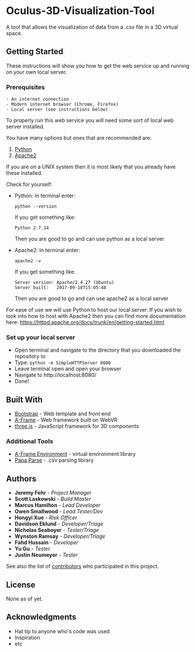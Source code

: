 # Oculus-3D-Visualization-Tool
A tool that allows the visualization  of data from a .csv file in a 3D virtual space.

## Getting Started

These instructions will show you how to get the web service up and running on your own local server.

### Prerequisites

```
- An internet connection
- Modern internet browser (Chrome, Firefox)
- Local server (see instructions below)
```
To properly run this web service you will need some sort of local web server installed.

You have many options but ones that are recommended are:
  1) [Python](https://www.python.org/)
  2) [Apache2](https://httpd.apache.org/) 

If you are on a UNIX system then it is most likely that you already have these installed.

Check for yourself:

- Python:
  In terminal enter:
    ```
    python --version
    ```
   If you get something like:
    ```
    Python 2.7.14
    ```
   Then you are good to go and can use python as a local server

- Apache2:
  In terminal enter:
    ```
    apache2 -v
    ```
   If you get something like:
    ```
    Server version: Apache/2.4.27 (Ubuntu)
    Server built:   2017-09-18T15:05:48
    ```
   Then you are good to go and can use apache2 as a local server

For ease of use we will use Python to host our local server. If you wish to look into how to host with Apache2 then you can
find more documentation here: https://httpd.apache.org/docs/trunk/en/getting-started.html


### Set up your local server

- Open terminal and navigate to the directory that you downloaded the repository to
- Type:     ```
           python -m SimpleHTTPServer 8080
           ```
- Leave terminal open and open your browser
- Navigate to http://localhost:8080/
- Done!


## Built With

* [Bootstrap](https://getbootstrap.com/) - Web template and front end
* [A-Frame](https://aframe.io/) - Web framework built on WebVR
* [three.js](https://threejs.org/) - JavaScript framework for 3D components

### Additional Tools

* [A-Frame Environment](https://github.com/feiss/aframe-environment-component/) - virtual environment library
* [Papa Parse](http://papaparse.com/) - .csv parsing library


## Authors

* **Jeremy Fehr** - *Project Manager* 
* **Scott Laskowski** - *Build Master*
* **Marcus Hamilton** - *Lead Developer*
* **Owen Smallwood** - *Lead Tester/Dev*
* **Hongyi Xue** - *Risk Officer* 
* **Davidson Eklund** - *Developer/Triage* 
* **Nicholas Seaboyer** - *Tester/Triage* 
* **Wynston Ramsay** - *Developer/Triage*
* **Fahd Hussain** - *Developer*  
* **Yu Gu** - *Tester* 
* **Justin Neumeyer** - *Tester*   


See also the list of [contributors](https://github.com/mah985/Oculus-3D-Visualization-Tool/graphs/contributors) who participated in this project.

## License

None as of yet.

## Acknowledgments

* Hat tip to anyone who's code was used
* Inspiration
* etc

